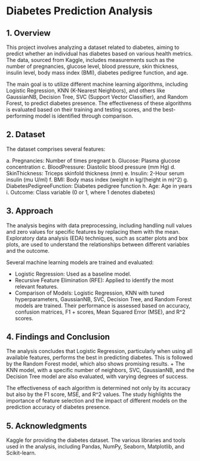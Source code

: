 # __Diabetes Prediction Analysis__
## 1. __Overview__
This project involves analyzing a dataset related to diabetes, aiming to predict whether an individual has diabetes based on various health metrics. The data, sourced from Kaggle, includes measurements such as the number of pregnancies, glucose level, blood pressure, skin thickness, insulin level, body mass index (BMI), diabetes pedigree function, and age.

The main goal is to utilize different machine learning algorithms, including Logistic Regression, KNN (K-Nearest Neighbors), and others like GaussianNB, Decision Tree, SVC (Support Vector Classifier), and Random Forest, to predict diabetes presence. The effectiveness of these algorithms is evaluated based on their training and testing scores, and the best-performing model is identified through comparison.

## 2. __Dataset__
The dataset comprises several features:

a. Pregnancies: Number of times pregnant
b. Glucose: Plasma glucose concentration
c. BloodPressure: Diastolic blood pressure (mm Hg)
d. SkinThickness: Triceps skinfold thickness (mm)
e. Insulin: 2-Hour serum insulin (mu U/ml)
f. BMI: Body mass index (weight in kg/(height in m)^2)
g. DiabetesPedigreeFunction: Diabetes pedigree function
h. Age: Age in years
i. Outcome: Class variable (0 or 1, where 1 denotes diabetes)
## 3. __Approach__
The analysis begins with data preprocessing, including handling null values and zero values for specific features by replacing them with the mean. Exploratory data analysis (EDA) techniques, such as scatter plots and box plots, are used to understand the relationships between different variables and the outcome.

Several machine learning models are trained and evaluated:

+ Logistic Regression: Used as a baseline model.
+ Recursive Feature Elimination (RFE): Applied to identify the most relevant features.
+ Comparison of Models: Logistic Regression, KNN with tuned hyperparameters, GaussianNB, SVC, Decision Tree, and Random Forest models are trained. Their performance is assessed based on accuracy, confusion matrices, F1 + scores, Mean Squared Error (MSE), and R^2 scores.
## 4. __Findings and Conclusion__
The analysis concludes that Logistic Regression, particularly when using all available features, performs the best in predicting diabetes. This is followed by the Random Forest model, which also shows promising results. + The KNN model, with a specific number of neighbors, SVC, GaussianNB, and the Decision Tree model are also evaluated, with varying degrees of success.

The effectiveness of each algorithm is determined not only by its accuracy but also by the F1 score, MSE, and R^2 values. The study highlights the importance of feature selection and the impact of different models on the prediction accuracy of diabetes presence.

## 5. __Acknowledgments__
Kaggle for providing the diabetes dataset.
The various libraries and tools used in the analysis, including Pandas, NumPy, Seaborn, Matplotlib, and Scikit-learn.
